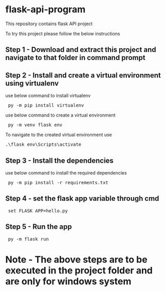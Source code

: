 # flask-api-program
This repository contains flask API project

To try this project please follow the below instructions

## Step 1 - Download and extract this project and navigate to that folder in command prompt

## Step 2 - Install and create a virtual environment using virtualenv
use below command to install virtualenv

<pre> py -m pip install virtualenv </pre>

use below command to create a virtual environment 

<pre> py -m venv flask_env </pre>

To navigate to the created virtual environment use

<pre>.\flask_env\Scripts\activate</pre>

## Step 3 - Install the dependencies 

use below command to install the required dependencies

<pre> py -m pip install -r requirements.txt </pre>

## Step 4 - set the flask app variable through cmd

<pre> set FLASK_APP=hello.py </pre>

## Step 5 - Run the app

<pre> py -m flask run </pre>


# <strong>Note - The above steps are to be executed in the project folder and are only for windows system </strong>

